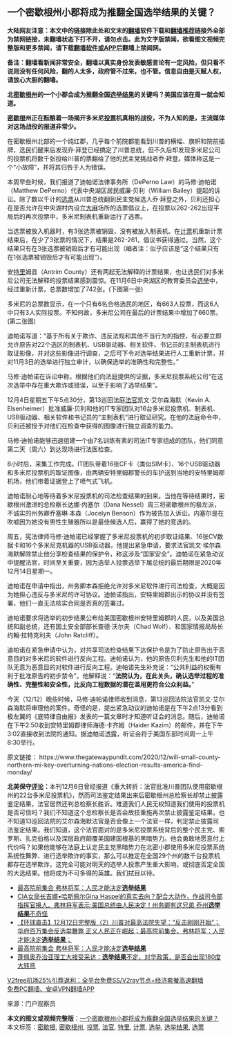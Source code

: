  <h2>一个密歇根州小郡将成为推翻全国选举结果的关键？</h2> <p class="notice"><b>大陆网友注意：本文中的链接除此处和文末的<a href="https://github.com/bannedbook/fanqiang" >翻墙</a>软件下载和<a href="https://github.com/killgcd/justmysocks/blob/master/README.md">翻墙推荐</a>链接外全部为禁网链接，未翻墙状态下打不开，请勿点击。此为文字版禁闻，欲看图文视频完整版和更多禁闻，请下载<a href="https://github.com/bannedbook/fanqiang">翻墙软件或APP</a>后翻墙上禁闻网。</p><p>备注：翻墙看新闻非常安全，翻墙以真实身份发表敏感言论有一定风险，但只看不说则没有任何风险，翻的人太多，政府管不过来，也不管。信息自由是天赋人权，请放心大胆的翻墙。</b></p>  <div class="entry"> <p><strong>北<a href="https://www.bannedbook.org/bnews/tag/%E5%AF%86%E6%AD%87%E6%A0%B9%E5%B7%9E/" class="st_tag internal_tag" rel="tag" title="标签 密歇根州 下的日志">密歇根州</a>的一个小郡会成为推翻全国<a href="https://www.bannedbook.org/bnews/tag/%E9%80%89%E4%B8%BE%E7%BB%93%E6%9E%9C/" class="st_tag internal_tag" rel="tag" title="标签 选举结果 下的日志">选举结果</a>的关键吗？美国应该在周一就会知道。</strong></p> <p><strong><a href="https://www.bannedbook.org/bnews/tag/%E5%AF%86%E6%AD%87%E6%A0%B9/" class="st_tag internal_tag" rel="tag" title="标签 密歇根 下的日志">密歇根</a>州正在酝酿着一场揭开多米尼<a href="https://www.bannedbook.org/bnews/tag/%E6%8A%95%E7%A5%A8/" class="st_tag internal_tag" rel="tag" title="标签 投票 下的日志">投票</a>机真相的战役，不为人知的是，主流媒体对这场战役的报道非常少。</strong></p> <p>在密歇根州北部的一个纯红郡，几乎每个前院都能看到川普的横幅、旗帜和院前插牌，选民们醒来后发现乔·拜登已经搞定了川普总统，但不久后却发现多米尼公司的投票机将数千张投给川普的票翻给了他的民主党挑战者乔·拜登。媒体称这是一个“小故障”，并将其归咎于人为错误。</p> <p>本周早些时候，我们报道了迪帕诺法律事务所（DePerno Law）的马修·迪帕诺（Matthew DePerno）代表中央湖区居民威廉·贝利（William Bailey）提起的诉讼。除了数以千计的<a href="https://www.bannedbook.org/bnews/tag/%E9%80%89%E7%A5%A8/" class="st_tag internal_tag" rel="tag" title="标签 选票 下的日志">选票</a>从川普总统翻到民主党候选人乔·拜登之外，贝利还担心在是否允许在中央湖村内设立<span class='wp_keywordlink'><a href="https://www.bannedbook.org/bnews/lifebaike/20181016/1013890.html" title="中国留学生试了一下大麻 结果死在回国路上" target="_blank">大麻</a></span>场所的选票倡议上，在投票以262-262出现平局后的再次投票中，多米尼制表机重新运行了选票。</p> <p>当选票被放入机器时，有3张选票被销毁，没有被放入制表机。在<a href="https://www.bannedbook.org/bnews/tag/%E8%AE%A1%E7%A5%A8/" class="st_tag internal_tag" rel="tag" title="标签 计票 下的日志">计票</a>机重新计票结束后，在少了3张票的情况下，结果是262-261，倡议书获得通过。当然，这个结果只有在3张选票被销毁后才有可能出现（编者注：似乎应该是“这个结果只有在1张选票被销毁后才有可能出现”）。</p>  <p>安<a href="https://www.bannedbook.org/bnews/tag/%E7%89%B9%E9%87%8C/" class="st_tag internal_tag" rel="tag" title="标签 特里 下的日志">特里</a>姆县（Antrim County）还有两起无法解释的计票结果，也让选民们对多米尼公司无法解释的投票结果感到震惊。在11月6日中央湖区的教育委员会<a href="https://www.bannedbook.org/bnews/tag/%e9%80%89%e4%b8%be/" class="st_tag internal_tag" rel="tag" title="标签 选举 下的日志">选举</a>中，经过重新计票，总票数增加了742张。(下图第一张)</p> <p>多米尼的总票数显示，在一个只有6名合格选民的地区，有663人投票，而这6人中只有3人实际投票。不知何故，多米尼公司在最后的计票结果中增加了660票。(第二张图)</p> <p>迪帕诺写道：“基于所有关于欺诈、违反法规和其他不当行为的指控，有必要立即允许原告对22个选区的制表机、USB驱动器、相关软件、书记员的主制表机进行取证影像，并对这些影像进行调查，之后可下令对选举结果进行人工重新计票，并对11月3日的选举进行独立审计，以确保选举的准确性和完整性。”</p> <p>马修·迪帕诺在诉讼中称，根据他们向法庭提供的证据，多米尼投票系统公司“在这次选举中存在重大欺诈或错误，以至于影响了选举结果”。</p> <p>12月4日星期五下午5点30分，第13巡回法庭<a href="https://www.bannedbook.org/bnews/tag/%E6%B3%95%E5%AE%98/" class="st_tag internal_tag" rel="tag" title="标签 法官 下的日志">法官</a>凯文·艾尔森海默（Kevin A. Elsenheimer）批准威廉·贝利和他的IT专家团队对16台多米尼投票机、制表机、USB驱动器、相关软件和书记员的“主制表机“进行取证研究。在他的法庭命令中，贝利还被授予对他们在检查中获得的图像进行独立调查的能力。</p>  <p>马修·迪帕诺能够迅速组建一个由7名训练有素的司法IT专家组成的团队，他们同意第二天（周六）到达现场进行法医检查。</p> <p>8小时后，采集工作完成。IT团队带着16张CF卡（类似SIM卡）、16个USB驱动器和多米尼投票机的取证图像，由两辆安特里姆郡警长的车护送到当地的安特里姆郡机场，他们带着证据登上了喷气式飞机。</p> <p>迪帕诺耐心地等待着多米尼投票机的司法检查结果的到来。当他在等待结果时，密歇根州激进的总检察长达娜·内塞尔（Dana Nessel）周三将密歇根州的极左派，不诚实的州务卿乔塞琳·本森（Jocelyn Benson）作为被告加入诉讼。内塞尔是在吹嘘因为她没有男性生殖器所以是最佳候选人后，赢得了她的竞选的。</p> <p>周五，宪法律师马修·迪帕诺已经掌握了多米尼投票机的初步取证结果、16张CV数据卡和16个多米尼克机器的USB驱动器，他提出紧急申请，要求法官凯文·埃尔森海默解除禁止他分享检查结果的保护令，称这涉及“国家安全”。迪帕诺在紧急动议中提醒法官，时间至关重要，因为选举人投票选举下届总统的最后期限是2020年12月14日星期一。</p> <p>迪帕诺在申请中指出，州务卿本森拒绝允许对多米尼软件进行司法检查，大概是因为她担心违反与多米尼的许可协议。迪帕诺指出，安特里姆郡出示的协议并没有签署，他们一直无法核实合同是否真的签署过。</p>  <p>迪帕诺要求将选举的初步结果公布给美国密歇根州安特里姆郡的人民，以及美国总统和副总统，还有国土安全部部长查德·沃尔夫（Chad Wolf）、和国家情报局局长约翰·拉特克利夫（John Ratcliff）。</p> <p>迪帕诺在紧急申请中认为，对共享司法检查结果下达保护令是为了防止原告出于恶意目的对多米尼的软件进行反向工程。迪帕诺认为，他的原告贝利先生和他的IT团队无意为恶意目的对软件进行反向工程。迪帕诺先生补充说：“公共利益的权衡有利于批准原告的初步禁令”。他解释说：“<strong>法院认为，在此关头，确认选举过程的准确性、完整性和安全性，比反向工程数据的潜在滥用更符合公众利益。</strong>”</p> <p>今天（12/12）晚些时候，马修·迪帕诺律师收到消息，第13巡回法院法官凯文·艾尔森海默将审理他的案件。奇怪的是，提出紧急动议的迪帕诺是在下午2点13分看到极左翼的《底特律自由报》发表的一篇文章时才知道听证会的消息。随后，迪帕诺在下午2:50收到安特里姆郡律师海德·卡齐姆（Haider Kazim）的邮件，并在下午3:02直接收到法院的通知。据迪帕诺透露，听证会将于美国东部时间周一上午8:30举行。</p> <p>原文链接： https://www.thegatewaypundit.com/2020/12/will-small-county-northern-mi-key-overturning-nations-election-results-america-find-monday/</p> <p><strong>北美保守<span class='wp_keywordlink_affiliate'><a href="https://www.bannedbook.org/bnews/comments/" title="新闻评论" target="_blank">评论</a></span>：</strong>本刊12月6日曾经报道《重大转折：法官批准川普团队使用密歇根州的22台多米尼投票机》，然而司法鉴定结果出来后密歇根州总检察长却禁止披露鉴定结果，法官居然还判总检察长胜诉。难道我们人民无权知道我们使用的投票机是否可信吗？我们不知道这个总检察长是否会故技重施再次禁止披露鉴定结果，也不知道13巡回法院的艾尔森海默法官是否会像上一个法官一样，判定禁止披露司法鉴定结果。我们知道，这个法官面对的是多米尼投票系统背后的整个民主党、索罗斯、扎克伯格以及深层政府颠覆美国建国根基的黑暗势力。他会勇敢地愿意付上代价吗？如果他能够在法庭上认定民主党黑暗势力在北密小郡使用多米尼投票系统系统性舞弊、进行选举欺诈的事实，那么可以推定在全国29个州的数千台投票机都存在选举欺诈，这完全可能对明天的选举人投票产生重大影响，或彻底否定全国的大选结果。他将成为不可多得的英雄。我们拭目以待。</p>  <ul class='op-related-articles' title='相关阅读'> <li><a href='https://www.bannedbook.org/bnews/taiwannews/20201214/1447528.html' target='_blank'>最高院前集会  弗林将军：人民才能决定<b>选举结果</b></a></li> <li><a href='https://www.bannedbook.org/bnews/cbnews/20201214/1447489.html' target='_blank'>CIA女局长吉娜•哈斯佩尔Gina Haspel的真实去向？配合大动作，作战司令部指挥官换人。弗林将军表示:美国总统由人民决定！州务卿有这兄弟 乔州<b>选举结果</b>不奇怪</a></li> <li><a href='https://www.bannedbook.org/bnews/bannedvideo/20201213/1446951.html' target='_blank'>【环球直击】12月12日完整版（2）川普对最高法院失望：“反击刚刚开始”；华府百万集会反选举舞弊 正义人民正在崛起；最高院前集会，弗林将军：人民才能决定<b>选举结果</b>；</a></li> <li><a href='https://www.bannedbook.org/bnews/bannedvideo/20201213/1446779.html' target='_blank'>最高院前集会 弗林将军：人民才能决定<b>选举结果</b></a></li> <li><a href='https://www.bannedbook.org/bnews/bannedvideo/20201212/1446197.html' target='_blank'>蓬佩奥乔治亚理工大接受采访：<b>选举结果</b>不定，对华政策，是否会出现180度大转弯</a></li> </ul> <p class="texttj"> <a href="https://github.com/bannedbook/fanqiang/wiki/V2ray%E6%9C%BA%E5%9C%BA" target="_blank">V2free机场25%引荐返利：全平台免费SS/V2ray节点+经济套餐高速翻墙</a><br/> <a href="https://github.com/bannedbook/fanqiang/wiki/%E7%A6%81%E9%97%BB%E7%BD%91%E5%AE%89%E5%8D%93%E7%BF%BB%E5%A2%99%E6%96%B0%E9%97%BBAPP" target="_blank">免费PC翻墙、安卓VPN翻墙APP</a></p><p> 来源：门户观察员 </p><a name='sharetosocial'></a>       <div><b>本文的图文或视频完整版</b>：<a href='https://www.bannedbook.org/bnews/cnnews/20201214/1447660.html'>一个密歇根州小郡将成为推翻全国选举结果的关键？</a></div>  </div><!--END ENTRY--> <div class="postfooter"> <div>本文标签：<a href="https://www.bannedbook.org/bnews/tag/%E5%AF%86%E6%AD%87%E6%A0%B9/" rel="tag">密歇根</a>, <a href="https://www.bannedbook.org/bnews/tag/%E5%AF%86%E6%AD%87%E6%A0%B9%E5%B7%9E/" rel="tag">密歇根州</a>, <a href="https://www.bannedbook.org/bnews/tag/%E6%8A%95%E7%A5%A8/" rel="tag">投票</a>, <a href="https://www.bannedbook.org/bnews/tag/%E6%B3%95%E5%AE%98/" rel="tag">法官</a>, <a href="https://www.bannedbook.org/bnews/tag/%E7%89%B9%E9%87%8C/" rel="tag">特里</a>, <a href="https://www.bannedbook.org/bnews/tag/%E8%AE%A1%E7%A5%A8/" rel="tag">计票</a>, <a href="https://www.bannedbook.org/bnews/tag/%e9%80%89%e4%b8%be/" rel="tag">选举</a>, <a href="https://www.bannedbook.org/bnews/tag/%E9%80%89%E4%B8%BE%E7%BB%93%E6%9E%9C/" rel="tag">选举结果</a>, <a href="https://www.bannedbook.org/bnews/tag/%E9%80%89%E7%A5%A8/" rel="tag">选票</a></div>  </div><!--END POSTFOOTER--> 